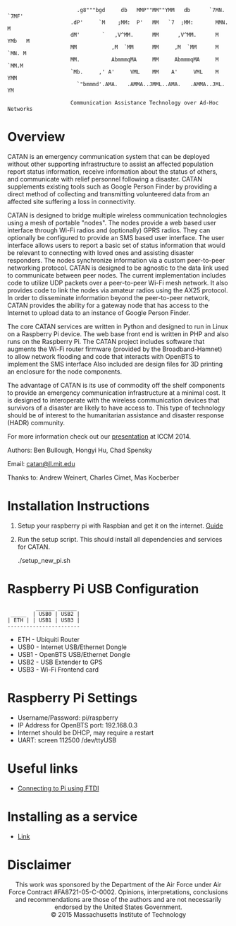                           .g8"""bgd     db   MMP""MM""YMM   db      `7MN.   `7MF'
                        .dP'     `M    ;MM:  P'   MM   `7  ;MM:       MMN.    M  
                        dM'       `   ,V^MM.      MM      ,V^MM.      M YMb   M  
                        MM           ,M  `MM      MM     ,M  `MM      M  `MN. M  
                        MM.          AbmmmqMA     MM     AbmmmqMA     M   `MM.M  
                        `Mb.     ,' A'     VML    MM    A'     VML    M     YMM  
                          `"bmmmd'.AMA.   .AMMA..JMML..AMA.   .AMMA..JML.    YM  
                                                        
                        Communication Assistance Technology over Ad-Hoc Networks
                         
                         
# Overview

CATAN is an emergency communication system that can be deployed
without other supporting infrastructure to assist an affected
population report status information, receive information about the
status of others, and communicate with relief personnel following a
disaster.  CATAN supplements existing tools such as Google Person
Finder by providing a direct method of collecting and transmitting
volunteered data from an affected site suffering a loss in
connectivity.

CATAN is designed to bridge multiple wireless communication
technologies using a mesh of portable "nodes".  The nodes provide a
web based user interface through Wi-Fi radios and (optionally) GPRS
radios.  They can optionally be configured to provide an SMS based
user interface.  The user interface allows users to report a basic set
of status information that would be relevant to connecting with loved
ones and assisting disaster responders.  The nodes synchronize
information via a custom peer-to-peer networking protocol.  CATAN is
designed to be agnostic to the data link used to communicate between
peer nodes.  The current implementation includes code to utilize UDP
packets over a peer-to-peer Wi-Fi mesh network.  It also provides code
to link the nodes via amateur radios using the AX25 protocol.  In
order to disseminate information beyond the peer-to-peer network,
CATAN provides the ability for a gateway node that has access to the
Internet to upload data to an instance of Google Person Finder.

The core CATAN services are written in Python and designed to run in
Linux on a Raspberry Pi device.  The web base front end is written in
PHP and also runs on the Raspberry Pi.  The CATAN project includes
software that augments the Wi-Fi router firmware (provided by the
Broadband-Hamnet) to allow network flooding and code that interacts
with OpenBTS to implement the SMS interface Also included are design
files for 3D printing an enclosure for the node components.

The advantage of CATAN is its use of commodity off the shelf
components to provide an emergency communication infrastructure at a
minimal cost.  It is designed to interoperate with the wireless
communication devices that survivors of a disaster are likely to have
access to.  This type of technology should be of interest to the
humanitarian assistance and disaster response (HADR) community.

For more information check out our [presentation](https://www.youtube.com/watch?v=mckd1VZACb8) at ICCM 2014.


Authors: Ben Bullough, Hongyi Hu, Chad Spensky

Email: catan@ll.mit.edu

Thanks to: Andrew Weinert, Charles Cimet, Mas Kocberber

# Installation Instructions

1. Setup your raspberry pi with Raspbian and get it on the internet. [Guide](http://www.raspberrypi.org/documentation/installation/installing-images/)

2. Run the setup script.  This should install all dependencies and services for CATAN.

	./setup\_new\_pi.sh <ip address>

# Raspberry Pi USB Configuration
             ______ ______
     _____  | USB0 | USB2 |
    | ETH | | USB1 | USB3 |
    -----------------------

*  ETH - Ubiquiti Router
* USB0 - Internet USB/Ethernet Dongle
* USB1 - OpenBTS USB/Ethernet Dongle
* USB2 - USB Extender to GPS
* USB3 - Wi-Fi Frontend card

# Raspberry Pi Settings

 - Username/Password: pi/raspberry
 - IP Address for OpenBTS port: 192.168.0.3
 - Internet should be DHCP, may require a restart
 - UART: screen 112500 /dev/ttyUSB<Number that Pi is on>

# Useful links

- [Connecting to Pi using FTDI](http://workshop.raspberrypiaustralia.com/usb/ttl/connecting/2014/08/31/01-connecting-to-raspberry-pi-via-usb/)

# Installing as a service

- [Link](http://blog.scphillips.com/2013/07/getting-a-python-script-to-run-in-the-background-as-a-service-on-boot/)

# Disclaimer
<p align="center">
This work was sponsored by the Department of the Air Force under Air
Force Contract #FA8721-05-C-0002.  Opinions, interpretations,
conclusions and recommendations are those of the authors and are not
necessarily endorsed by the United States Government.
<br>
© 2015 Massachusetts Institute of Technology 
</p>
